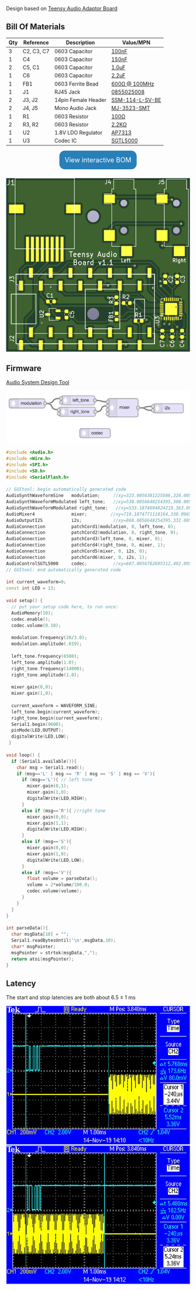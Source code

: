 Design based on [Teensy Audio Adaptor Board](https://www.pjrc.com/store/teensy3_audio.html)

## Bill Of Materials
| Qty | Reference  | Description         | Value/MPN                                                                                                            | 
|-----|------------|---------------------|----------------------------------------------------------------------------------------------------------------------|
| 3   | C2, C3, C7 | 0603 Capacitor      | [100nF](https://www.digikey.com/products/en?keywords=1276-1258-1-ND)                                                 | 
| 1   | C4         | 0603 Capacitor      | [150nF](https://www.digikey.com/product-detail/en/kemet/C0603C154K8RACTU/399-7862-1-ND/3471585)                      | 
| 2   | C5, C1     | 0603 Capacitor      | [1.0µF](https://www.digikey.com/products/en?keywords=1276-6524-1-ND)                                                 | 
| 1   | C6         | 0603 Capacitor      | [2.2µF](https://www.digikey.com/products/en?keywords=1276-1040-1-ND)                                                 | 
| 1   | FB1        | 0603 Ferrite Bead   | [600Ω @ 100MHz](https://www.digikey.com/products/en?keywords=445-2166-1-ND)                                          | 
| 1   | J1         | RJ45 Jack           | [0855025008](https://www.digikey.com/products/en?keywords=WM3547CT-ND)                                               | 
| 2   | J3, J2     | 14pin Female Header | [SSM-114-L-SV-BE](https://www.digikey.com/products/en?keywords=SSM-114-L-SV-BE-ND)                                   | 
| 2   | J4, J5     | Mono Audio Jack     | [MJ-3523-SMT](https://www.digikey.com/products/en?keywords=CP-3523MJCT-ND)                                           | 
| 1   | R1         | 0603 Resistor       | [100Ω](https://www.digikey.com/products/en?keywords=311-100HRCT-ND)                                                  | 
| 2   | R3, R2     | 0603 Resistor       | [2.2KΩ](https://www.digikey.com/products/en?keywords=A130093CT-ND)                                                   | 
| 1   | U2         | 1.8V LDO Regulator  | [AP7313](https://www.digikey.com/product-detail/en/diodes-incorporated/AP7313-18SAG-7/AP7313-18SAG-7DICT-ND/2270838) | 
| 1   | U3         | Codec IC            | [SGTL5000](https://www.digikey.com/products/en?keywords=SGTL5000XNAA3R2CT-ND)                                        | 

<div style="text-align:center; margin-bottom:24px">
  <a href="https://karpova-lab.github.io/audio_teensy/ibom.html" style="background-color: #2980b9;
  border: none;
  color: white;
  padding: 15px 15px;
  text-align:center;
  text-decoration: none;
  display: inline-block;
  font-size: 18px;
  border-radius:15px">View interactive BOM</a>
</div>

![](pics/render.png)

## Firmware
[Audio System Design Tool](https://www.pjrc.com/teensy/gui/index.html)

![](pics/design_tool.png)

```c++
#include <Audio.h>
#include <Wire.h>
#include <SPI.h>
#include <SD.h>
#include <SerialFlash.h>

// GUItool: begin automatically generated code
AudioSynthWaveformSine   modulation;     //xy=323.0056381225586,328.0056438446045
AudioSynthWaveformModulated left_tone;   //xy=530.0056648254395,308.0056457519531
AudioSynthWaveformModulated right_tone;   //xy=533.1874694824219,363.0965919494629
AudioMixer4              mixer;         //xy=719.1874771118164,330.0965805053711
AudioOutputI2S           i2s;            //xy=868.0056648254395,332.0056505203247
AudioConnection          patchCord1(modulation, 0, left_tone, 0);
AudioConnection          patchCord2(modulation, 0, right_tone, 0);
AudioConnection          patchCord3(left_tone, 0, mixer, 0);
AudioConnection          patchCord4(right_tone, 0, mixer, 1);
AudioConnection          patchCord5(mixer, 0, i2s, 0);
AudioConnection          patchCord6(mixer, 0, i2s, 1);
AudioControlSGTL5000     codec;          //xy=607.0056762695312,492.0056781768799
// GUItool: end automatically generated code

int current_waveform=0;
const int LED = 13;

void setup() {
  // put your setup code here, to run once:
  AudioMemory(10);
  codec.enable();
  codec.volume(0.10);

  modulation.frequency(20/3.0);
  modulation.amplitude(.019);

  left_tone.frequency(6500);
  left_tone.amplitude(1.0);
  right_tone.frequency(14000);
  right_tone.amplitude(1.0);

  mixer.gain(0,0);
  mixer.gain(1,0);

  current_waveform = WAVEFORM_SINE;
  left_tone.begin(current_waveform);
  right_tone.begin(current_waveform);
  Serial1.begin(9600);
  pinMode(LED,OUTPUT);
  digitalWrite(LED,LOW);
 }

void loop() {
  if (Serial1.available()){
    char msg = Serial1.read();
    if (msg=='L' | msg == 'R' | msg == 'S' | msg == 'V'){
      if (msg=='L'){ // left tone
        mixer.gain(0,1);
        mixer.gain(1,0);
        digitalWrite(LED,HIGH);
      }
      else if (msg=='R'){ //right tone
        mixer.gain(0,0);
        mixer.gain(1,1);
        digitalWrite(LED,HIGH);
      }
      else if (msg=='S'){ 
        mixer.gain(0,0);
        mixer.gain(1,0);
        digitalWrite(LED,LOW);
      }
      else if (msg=='V'){ 
        float volume = parseData();
        volume = 2*volume/100.0;
        codec.volume(volume);
      }
    }    
  }
}

int parseData(){
  char msgData[10] = "";
  Serial1.readBytesUntil('\n',msgData,10);
  char* msgPointer;
  msgPointer = strtok(msgData,",");
  return atoi(msgPointer);
}
```

## Latency
The start and stop latencies are both about 6.5 ± 1 ms

![](pics/start_latency.png)
![](pics/stop_latency.png)
